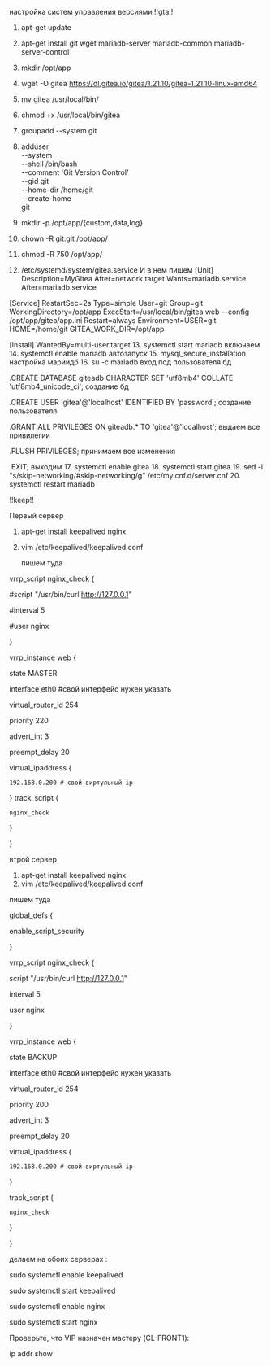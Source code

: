 настройка систем управления версиями
!!gta!!
1. apt-get update
2. apt-get install git wget mariadb-server mariadb-common mariadb-server-control
3. mkdir /opt/app
4. wget -O gitea https://dl.gitea.io/gitea/1.21.10/gitea-1.21.10-linux-amd64
5. mv gitea /usr/local/bin/
6. chmod +x /usr/local/bin/gitea
7. groupadd --system git

8. adduser \
--system \
--shell /bin/bash \
--comment 'Git Version Control' \
--gid git \
--home-dir /home/git \
--create-home \
git
9. mkdir -p /opt/app/{custom,data,log}
10. chown -R git:git /opt/app/
11. chmod -R 750 /opt/app/
12. /etc/systemd/system/gitea.service И в нем пишем
[Unit]
Description=MyGitea
After=network.target
Wants=mariadb.service
After=mariadb.service

[Service]
RestartSec=2s
Type=simple
User=git
Group=git
WorkingDirectory=/opt/app
ExecStart=/usr/local/bin/gitea web --config /opt/app/gitea/app.ini
Restart=always
Environment=USER=git HOME=/home/git GITEA_WORK_DIR=/opt/app

[Install]
WantedBy=multi-user.target
13. systemctl start mariadb включаем
14. systemctl enable mariadb автозапуск
15. mysql_secure_installation настройка мариидб
16. su -c mariadb вход под пользователя бд

.CREATE DATABASE giteadb CHARACTER SET 'utf8mb4' COLLATE 'utf8mb4_unicode_ci'; создание бд

.CREATE USER 'gitea'@'localhost' IDENTIFIED BY 'password'; создание пользователя

.GRANT ALL PRIVILEGES ON giteadb.* TO 'gitea'@'localhost'; выдаем все привилегии

.FLUSH PRIVILEGES; принимаем все изменения

.EXIT; выходим
17. systemctl enable gitea
18. systemctl start gitea
19. sed -i "s/skip-networking/#skip-networking/g" /etc/my.cnf.d/server.cnf
20. systemctl restart mariadb


!!keep!!

Первый сервер
1. apt-get install keepalived nginx
2. vim /etc/keepalived/keepalived.conf
   
   пишем туда
   
vrrp_script nginx_check {

   #script "/usr/bin/curl http://127.0.0.1"
   
  #interval 5
  
  #user nginx
  
}

vrrp_instance web {

  state MASTER
  
  interface eth0 #свой интерфейс нужен указать
  
  virtual_router_id 254
  
  priority 220
  
  advert_int 3
  
preempt_delay 20

  virtual_ipaddress {
  
    192.168.0.200 # свой виртульный ip
    
  }
  track_script {
  
    nginx_check
    
  }
  
}

втрой сервер
1. apt-get install keepalived nginx
2. vim /etc/keepalived/keepalived.conf
   
  пишем туда
  
global_defs {

  enable_script_security
  
}

vrrp_script nginx_check {

  script "/usr/bin/curl http://127.0.0.1"
  
  interval 5
  
  user nginx
  
}

vrrp_instance web {

  state BACKUP
  
  interface eth0 #свой интерфейс нужен указать
  
  virtual_router_id 254
  
  priority 200
  
  advert_int 3
  
   preempt_delay 20

  virtual_ipaddress {
   
    192.168.0.200 # свой виртульный ip
  
  }
  
  track_script {

    nginx_check
  
  }

}

делаем на обоих серверах : 

sudo systemctl enable keepalived

sudo systemctl start keepalived

sudo systemctl enable nginx

sudo systemctl start nginx

Проверьте, что VIP назначен мастеру (CL-FRONT1):

ip addr show
